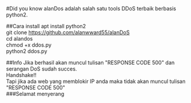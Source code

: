 #Did you know
alanDos adalah salah satu tools DDoS terbaik berbasis python2.

##Cara install
apt install python2<br>
git clone https://github.com/alanwward55/alanDoS<br>
cd alandos</br>
chmod +x ddos.py<br>
python2 ddos.py

##Info 
Jika berhasil akan muncul tulisan "RESPONSE CODE 500" dan serangan DoS sudah succes.<br>
Handshake!!<br>
Tapi jika ada web yang memblokir IP anda maka tidak akan muncul tulisan "RESPONSE CODE 500"<br>
###Selamat menyerang 